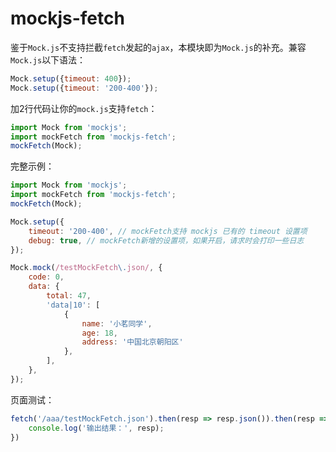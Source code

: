 # mockjs-fetch

鉴于`Mock.js`不支持拦截`fetch`发起的`ajax`，本模块即为`Mock.js`的补充。兼容`Mock.js`以下语法：

```js
Mock.setup({timeout: 400});
Mock.setup({timeout: '200-400'});
```

加2行代码让你的`mock.js`支持`fetch`：

```js
import Mock from 'mockjs';
import mockFetch from 'mockjs-fetch';
mockFetch(Mock);
```

完整示例：

```js
import Mock from 'mockjs';
import mockFetch from 'mockjs-fetch';
mockFetch(Mock);

Mock.setup({
    timeout: '200-400', // mockFetch支持 mockjs 已有的 timeout 设置项
    debug: true, // mockFetch新增的设置项，如果开启，请求时会打印一些日志
});

Mock.mock(/testMockFetch\.json/, {
    code: 0,
    data: {
        total: 47,
        'data|10': [
            {
                name: '小茗同学',
                age: 18,
                address: '中国北京朝阳区'
            },
        ],
    },
});
```

页面测试：

```js
fetch('/aaa/testMockFetch.json').then(resp => resp.json()).then(resp => {
	console.log('输出结果：', resp);
})
```

